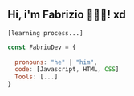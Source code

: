 ## Hi, i'm Fabrizio 👋👨‍💻! xd
`[learning process...]`

```javascript
const FabriuDev = {
  
  pronouns: "he" | "him",
  code: [Javascript, HTML, CSS]
  Tools: [...]
}
```
